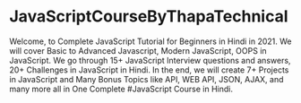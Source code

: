 # JavaScriptCourseByThapaTechnical

Welcome, to Complete JavaScript Tutorial for Beginners in Hindi in 2021. We will cover Basic to Advanced Javascript, Modern JavaScript, OOPS in JavaScript. We go through 15+ JavaScript Interview questions and answers, 20+ Challenges in JavaScript in Hindi. In the end, we will create 7+ Projects in JavaScript and Many Bonus Topics like API, WEB API, JSON, AJAX, and many more all in One Complete #JavaScript Course in Hindi.
